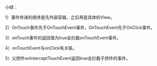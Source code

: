 小结：

1）事件传递的顺序是先外层容器，之后再是具体的View。

2）OnTouch事件先于OnTouchEvent事件，OnTouchEvent先于OnClick事件。

3）onTouch事件的返回值为true会拦截onTouchEvent事件。

4）onTouchEvent与onClick有关联。

5）父控件onInterceptTouchEvent返回true会拦截子控件的事件。





